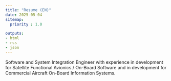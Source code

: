 ```yaml
---
title: "Resume (EN)"
date: 2025-05-04
sitemap:
  priority : 1.0

outputs:
- html
- rss
- json
---
```

 Software and System Integration Engineer with experience in development for Satellite Functional Avionics / On-Board Software and in development for Commercial Aircraft On-Board Information Systems.
